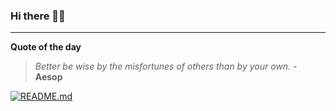 ### Hi there 👋🏻


---

**Quote of the day**

> *Better be wise by the misfortunes of others than by your own.* - **Aesop** 

[![README.md](https://github.com/marcolovazzano/marcolovazzano/actions/workflows/readme.yml/badge.svg?branch=main)](https://github.com/marcolovazzano/marcolovazzano/actions/workflows/readme.yml)
